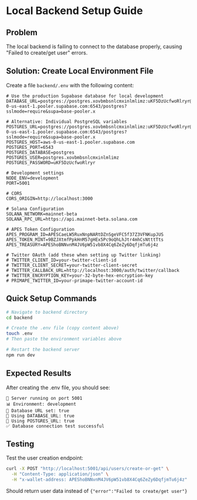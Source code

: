 # Local Backend Setup Guide

## Problem
The local backend is failing to connect to the database properly, causing "Failed to create/get user" errors.

## Solution: Create Local Environment File

Create a file `backend/.env` with the following content:

```env
# Use the production Supabase database for local development
DATABASE_URL=postgres://postgres.xovbmbsnlcmxinlmlimz:uKF5DzUcfwoRlryr@aws-0-us-east-1.pooler.supabase.com:6543/postgres?sslmode=require&supa=base-pooler.x

# Alternative: Individual PostgreSQL variables  
POSTGRES_URL=postgres://postgres.xovbmbsnlcmxinlmlimz:uKF5DzUcfwoRlryr@aws-0-us-east-1.pooler.supabase.com:6543/postgres?sslmode=require&supa=base-pooler.x
POSTGRES_HOST=aws-0-us-east-1.pooler.supabase.com
POSTGRES_PORT=6543
POSTGRES_DATABASE=postgres
POSTGRES_USER=postgres.xovbmbsnlcmxinlmlimz
POSTGRES_PASSWORD=uKF5DzUcfwoRlryr

# Development settings
NODE_ENV=development
PORT=5001

# CORS
CORS_ORIGIN=http://localhost:3000

# Solana Configuration  
SOLANA_NETWORK=mainnet-beta
SOLANA_RPC_URL=https://api.mainnet-beta.solana.com

# APES Token Configuration
APES_PROGRAM_ID=APESCaeLW5RuxNnpNARtDZnSgeVFC5f37Z3VFNKupJUS
APES_TOKEN_MINT=9BZJXtmfPpkHnM57gHEx5Pc9oQhLhJtr4mhCsNtttTts
APES_TREASURY=APEShoBNNvnM4JV6pW51vb8X4Cq6ZeZy6DqfjmTu6j4z

# Twitter OAuth (add these when setting up Twitter linking)
# TWITTER_CLIENT_ID=your-twitter-client-id
# TWITTER_CLIENT_SECRET=your-twitter-client-secret  
# TWITTER_CALLBACK_URL=http://localhost:3000/auth/twitter/callback
# TWITTER_ENCRYPTION_KEY=your-32-byte-hex-encryption-key
# PRIMAPE_TWITTER_ID=your-primape-twitter-account-id
```

## Quick Setup Commands

```bash
# Navigate to backend directory
cd backend

# Create the .env file (copy content above)
touch .env
# Then paste the environment variables above

# Restart the backend server
npm run dev
```

## Expected Results

After creating the .env file, you should see:
```
🚀 Server running on port 5001
📊 Environment: development
💾 Database URL set: true
🔗 Using DATABASE_URL: true
🔗 Using POSTGRES_URL: true
✅ Database connection test successful
```

## Testing

Test the user creation endpoint:
```bash
curl -X POST "http://localhost:5001/api/users/create-or-get" \
  -H "Content-Type: application/json" \
  -H "x-wallet-address: APEShoBNNvnM4JV6pW51vb8X4Cq6ZeZy6DqfjmTu6j4z"
```

Should return user data instead of `{"error":"Failed to create/get user"}` 